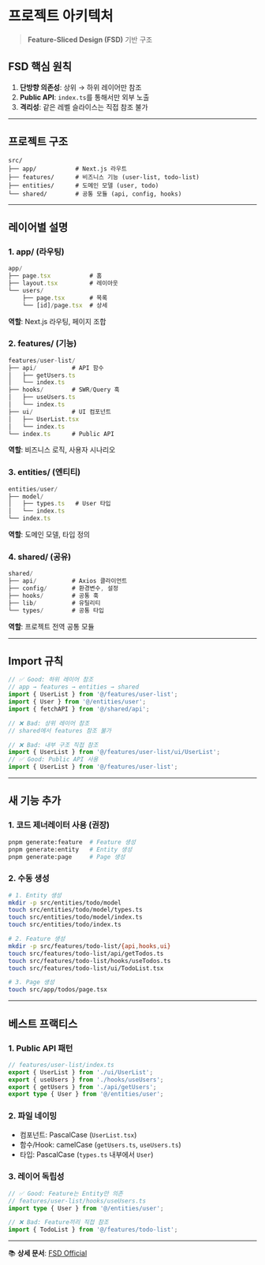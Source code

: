 # 프로젝트 아키텍처

> **Feature-Sliced Design (FSD)** 기반 구조

## FSD 핵심 원칙

1. **단방향 의존성**: 상위 → 하위 레이어만 참조
2. **Public API**: `index.ts`를 통해서만 외부 노출
3. **격리성**: 같은 레벨 슬라이스는 직접 참조 불가

---

## 프로젝트 구조

```
src/
├── app/           # Next.js 라우트
├── features/      # 비즈니스 기능 (user-list, todo-list)
├── entities/      # 도메인 모델 (user, todo)
└── shared/        # 공통 모듈 (api, config, hooks)
```

---

## 레이어별 설명

### 1. app/ (라우팅)

```typescript
app/
├── page.tsx           # 홈
├── layout.tsx         # 레이아웃
└── users/
    ├── page.tsx       # 목록
    └── [id]/page.tsx  # 상세
```

**역할**: Next.js 라우팅, 페이지 조합

### 2. features/ (기능)

```typescript
features/user-list/
├── api/          # API 함수
│   ├── getUsers.ts
│   └── index.ts
├── hooks/        # SWR/Query 훅
│   ├── useUsers.ts
│   └── index.ts
├── ui/           # UI 컴포넌트
│   ├── UserList.tsx
│   └── index.ts
└── index.ts      # Public API
```

**역할**: 비즈니스 로직, 사용자 시나리오

### 3. entities/ (엔티티)

```typescript
entities/user/
├── model/
│   ├── types.ts   # User 타입
│   └── index.ts
└── index.ts
```

**역할**: 도메인 모델, 타입 정의

### 4. shared/ (공유)

```typescript
shared/
├── api/          # Axios 클라이언트
├── config/       # 환경변수, 설정
├── hooks/        # 공통 훅
├── lib/          # 유틸리티
└── types/        # 공통 타입
```

**역할**: 프로젝트 전역 공통 모듈

---

## Import 규칙

```typescript
// ✅ Good: 하위 레이어 참조
// app → features → entities → shared
import { UserList } from '@/features/user-list';
import { User } from '@/entities/user';
import { fetchAPI } from '@/shared/api';

// ❌ Bad: 상위 레이어 참조
// shared에서 features 참조 불가

// ❌ Bad: 내부 구조 직접 참조
import { UserList } from '@/features/user-list/ui/UserList';
// ✅ Good: Public API 사용
import { UserList } from '@/features/user-list';
```

---

## 새 기능 추가

### 1. 코드 제너레이터 사용 (권장)

```bash
pnpm generate:feature  # Feature 생성
pnpm generate:entity   # Entity 생성
pnpm generate:page     # Page 생성
```

### 2. 수동 생성

```bash
# 1. Entity 생성
mkdir -p src/entities/todo/model
touch src/entities/todo/model/types.ts
touch src/entities/todo/model/index.ts
touch src/entities/todo/index.ts

# 2. Feature 생성
mkdir -p src/features/todo-list/{api,hooks,ui}
touch src/features/todo-list/api/getTodos.ts
touch src/features/todo-list/hooks/useTodos.ts
touch src/features/todo-list/ui/TodoList.tsx

# 3. Page 생성
touch src/app/todos/page.tsx
```

---

## 베스트 프랙티스

### 1. Public API 패턴

```typescript
// features/user-list/index.ts
export { UserList } from './ui/UserList';
export { useUsers } from './hooks/useUsers';
export { getUsers } from './api/getUsers';
export type { User } from '@/entities/user';
```

### 2. 파일 네이밍

- 컴포넌트: PascalCase (`UserList.tsx`)
- 함수/Hook: camelCase (`getUsers.ts`, `useUsers.ts`)
- 타입: PascalCase (`types.ts` 내부에서 `User`)

### 3. 레이어 독립성

```typescript
// ✅ Good: Feature는 Entity만 의존
// features/user-list/hooks/useUsers.ts
import type { User } from '@/entities/user';

// ❌ Bad: Feature끼리 직접 참조
import { TodoList } from '@/features/todo-list';
```

---

📚 **상세 문서**: [FSD Official](https://feature-sliced.design/)
